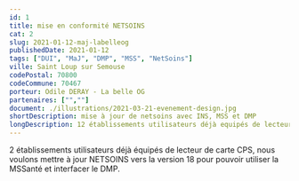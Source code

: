 ```yaml
---
id: 1
title: mise en conformité NETSOINS
cat: 2
slug: 2021-01-12-maj-labelleog
publishedDate: 2021-01-12
tags: ["DUI", "MaJ", "DMP", "MSS", "NetSoins"]
ville: Saint Loup sur Semouse
codePostal: 70800
codeCommune: 70467
porteur: Odile DERAY - La belle OG
partenaires: ["",""] 
document: ./illustrations/2021-03-21-evenement-design.jpg
shortDescription: mise à jour de netsoins avec INS, MSS et DMP
longDescription: 12 établissements utilisateurs déjà equipés de lecteur de carte CPS, nous voulons mettre à jour NETSOINS vers la version 18 pour pouvoir utiliser la MSSanté et interfacer le DMP.
---
```


2 établissements utilisateurs déjà équipés de lecteur de carte CPS, nous voulons mettre à jour NETSOINS vers la version 18 pour pouvoir utiliser la MSSanté et interfacer le DMP.
